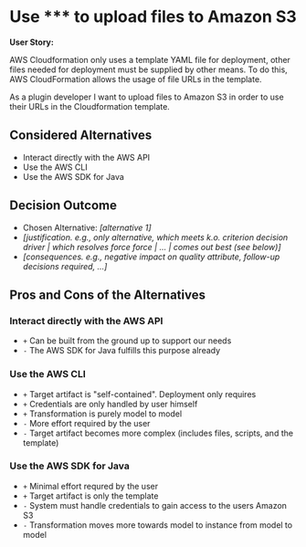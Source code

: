 # Use *** to upload files to Amazon S3

**User Story:**

AWS Cloudformation only uses a template YAML file for deployment, other files needed for deployment must be supplied by other means. To do this, AWS CloudFormation allows the usage of file URLs in the template.

As a plugin developer I want to upload files to Amazon S3 in order to use their URLs in the Cloudformation template.


## Considered Alternatives

* Interact directly with the AWS API
* Use the AWS CLI
* Use the AWS SDK for Java

## Decision Outcome

* Chosen Alternative: *[alternative 1]*
* *[justification. e.g., only alternative, which meets k.o. criterion decision driver | which resolves force force | ... | comes out best (see below)]*
* *[consequences. e.g., negative impact on quality attribute, follow-up decisions required, ...]* <!-- optional -->

## Pros and Cons of the Alternatives <!-- optional -->

### Interact directly with the AWS API
* `+` Can be built from the ground up to support our needs
* `-` The AWS SDK for Java fulfills this purpose already

### Use the AWS CLI

* `+` Target artifact is "self-contained". Deployment only requires 
* `+` Credentials are only handled by user himself
* `+` Transformation is purely model to model
* `-` More effort required by the user
* `-` Target artifact becomes more complex (includes files, scripts, and the template)

### Use the AWS SDK for Java

* `+` Minimal effort requred by the user
* `+` Target artifact is only the template
* `-` System must handle credentials to gain access to the users Amazon S3
* `-` Transformation moves more towards model to instance from model to model
